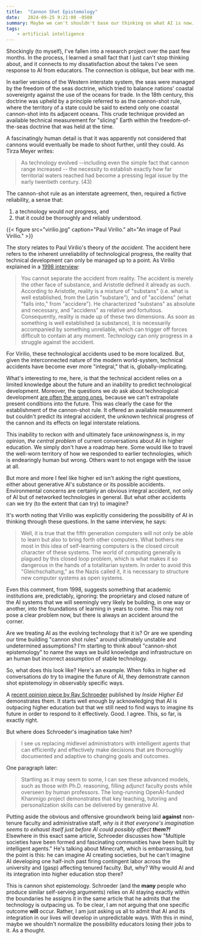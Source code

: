 ```yaml
---
title:  "Cannon Shot Epistemology"
date:   2024-09-25 9:21:00 -0500
summary: Maybe we can't shouldn't base our thinking on what AI is now. Maybe we should think harder about what it could become.
tags:
    - artificial intelligence
---
```



Shockingly (to myself), I've fallen into a research project over the
past few months. In the process, I learned a small fact that I just
can't stop thinking about, and it connects to my dissatisfaction about
the takes I've seen response to AI from educators. The connection is
oblique, but bear with me.

In earlier versions of the Western interstate system, the seas were
managed by the freedom of the seas doctrine, which tried to balance
nations' coastal sovereignty against the use of the oceans for trade. In
the 18th century, this doctrine was upheld by a principle referred to as
the cannon-shot rule, where the territory of a state could be said to
extend only one coastal cannon-shot into its adjacent oceans. This crude
technique provided an available technical measurement for "slicing"
Earth within the freedom-of-the-seas doctrine that was held at the time.

A fascinatingly human detail is that it was apparently not considered that
cannons would eventually be made to shoot further, until they could.
As Tirza Meyer writes:

> As technology evolved --including even the simple fact that cannon
> range increased -- the necessity to establish exactly how far
> territorial waters reached had become a pressing legal issue by the
> early twentieth century. (43)

The cannon-shot rule as an interstate agreement, then, required a fictive
reliability, a sense that:
1. a technology would *not* progress, and
2. that it could be thoroughly and reliably understood.

{{< figure src="virilio.jpg" caption="Paul Virilio." alt="An image of Paul Virilio." >}}

The story relates to Paul Virilio's theory of *the accident.* The
accident here refers to the inherent unreliability of technological
progress, the reality that technical development can only be managed up
to a point. As Virilio explained in a [1998 interview](https://v2.nl/articles/surfing-the-accident):

> You cannot separate the accident from reality. The accident is merely
> the other face of substance, and Aristotle defined it already as such.
> According to Aristotle, reality is a mixture of "substans" (i.e. what
> is well established, from the Latin "substare"), and of "accidens"
> (what "falls into," from "accidere"). He characterized "substans" as
> absolute and necessary, and "accidens" as relative and fortuitous.
> Consequently, reality is made up of these two dimensions. As soon as
> something is well established (a substance), it is necessarily
> accompanied by something unreliable, which can trigger off forces
> difficult to contain at any moment. Technology can only progress in a
> struggle against the accident.

For Virilio, these technological accidents used to be more localized. But,
given the interconnected nature of the modern world-system, technical
accidents have become ever more "integral," that is,
globally-implicating.

What's interesting to me, here, is that the technical accident relies on
a limited knowledge about the future and an inability to predict
technological development. Moreover, the questions we *do* ask about
technological development [are often the wrong ones](https://www.ben-evans.com/benedictevans/2017/01/11/wrongquestions), because we can't
extrapolate present conditions into the future. This was clearly the
case for the establishment of the cannon-shot rule. It offered an
available measurement but couldn't predict its integral accident, the
unknown technical progress of the cannon and its effects on legal
interstate relations.

This inability to reckon with and ultimately face *unknowingness* is, in
my opinion, *the central* *problem* of current conversations about AI in
higher education. We simply don't have a roadmap here. Some would like
to travel the well-worn territory of how we responded to earlier
technologies, which is endearingly human but wrong. Others want to not
engage with the issue at all.

But more and more I feel like higher ed isn't asking the right
questions, either about generative AI's substance or its possible
accidents. Environmental concerns are certainly an obvious integral
accident, not only of AI but of networked technologies in general. But
what other accidents can we try (to the extent that can try) to imagine?

It's worth noting that Virilio was explicitly considering the
possibility of AI in thinking through these questions. In the same
interview, he says:

> Well, it is true that the fifth generation computers will not only be
> able to learn but also to bring forth other computers. What bothers me
> most in this idea of self-learning computers is the closed circuit
> character of these systems. The world of computing generally is
> plagued by this closed loop problem, which is what makes it so
> dangerous in the hands of a totalitarian system. In order to avoid
> this "Gleichschaltung," as the Nazis called it, it is necessary to
> structure new computer systems as open systems.

Even this comment, from 1998, suggests something that academic
institutions are, predictably, ignoring: the proprietary and closed
nature of the AI systems that we will seemingly very likely be building, in one way or another,
into the foundations of learning in years to come. This may not pose a
clear problem now, but there is always an accident around the corner.

Are we treating AI as the evolving technology that it is? Or are we
spending our time building "cannon shot rules" around ultimately
unstable and undetermined assumptions? I'm starting to think about
"cannon-shot epistemology" to name the ways we build knowledge and infrastructure on an
human but incorrect assumption of stable technology.

So, what does this look like? Here's an example. When folks in higher ed conversations _do_ try to imagine the future of AI, they demonstrate cannon shot epistemology in observably specific ways. 

A [recent opinion piece by Ray Schroeder](https://www.insidehighered.com/opinion/blogs/online-trending-now/2024/09/25/near-future-vision-ai-higher-ed) published by _Inside Higher Ed_ demonstrates them. It starts well enough by acknowledging that AI is outpacing higher education but that we still need to find ways to imagine its future in order to respond to it effectively. Good. I agree. This, so far, is exactly right.

But where does Schroeder's imagination take him?

> I see us replacing midlevel administrators with intelligent agents that can efficiently and effectively make decisions that are thoroughly documented and adaptive to changing goals and outcomes.

One paragraph later:

> Startling as it may seem to some, I can see these advanced models, such as those with Ph.D. reasoning, filling adjunct faculty posts while overseen by human professors. The long-running OpenAI-funded Khanmigo project demonstrates that key teaching, tutoring and personalization skills can be delivered by generative AI.

Putting aside the obvious and offensive groundwork being laid **against** non-tenure faculty and administrative staff, *why is it that everyone's imagination seems to exhaust itself just before AI could possibly affect **them?!*** Elsewhere in this exact same article, Schroeder discusses how "Multiple societies have been formed and fascinating communities have been built by intelligent agents." He's talking about Minecraft, which is embarrassing, but the point is this: he can imagine AI creating societies, but he can't imagine AI developing one half-inch past firing contingent labor across the university and (gasp) affecting tenured faculty. But, why? Why would AI and its integration into higher education stop there?


This is cannon shot epistemology. Schroeder (and the **many** people who produce similar self-serving arguments) relies on AI staying exactly within the boundaries he assigns it in the same article that he admits that the technology is outpacing us. To be clear, I am not arguing that one specific outcome **will** occur. Rather, I am just asking us all to admit that AI and its integration in our lives will develop in unpredictable ways. With this in mind, maybe we shouldn't normalize the possibility educators losing their jobs to it. As a thought. 